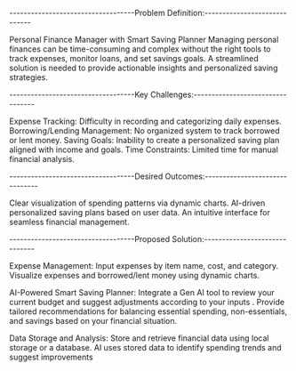 -----------------------------------Problem Definition:-----------------------------

Personal Finance Manager with Smart Saving Planner
Managing personal finances can be time-consuming and complex without the right tools to track expenses, monitor loans, and set savings goals. A streamlined solution is needed to provide actionable insights and personalized saving strategies.

-----------------------------------Key Challenges:---------------------------------

Expense Tracking: Difficulty in recording and categorizing daily expenses.
Borrowing/Lending Management: No organized system to track borrowed or lent money.
Saving Goals: Inability to create a personalized saving plan aligned with income and goals.
Time Constraints: Limited time for manual financial analysis.

-----------------------------------Desired Outcomes:-------------------------------

Clear visualization of spending patterns via dynamic charts.
AI-driven personalized saving plans based on user data.
An intuitive interface for seamless financial management.

-----------------------------------Proposed Solution:------------------------------ 

Expense Management:
Input expenses by item name, cost, and category.
Visualize expenses and borrowed/lent money using dynamic charts.

AI-Powered Smart Saving Planner:
Integrate a Gen AI tool to review your current budget and suggest adjustments according to your inputs .
Provide tailored recommendations for balancing essential spending, non-essentials, and savings based on your financial situation.

Data Storage and Analysis:
Store and retrieve financial data using local storage or a database.
AI uses stored data to identify spending trends and suggest improvements
